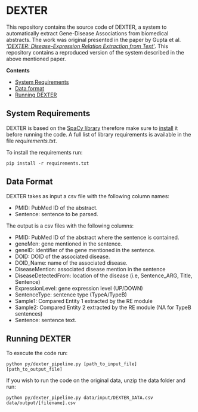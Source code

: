 # DEXTER
This repository contains the source code of DEXTER, a system to automatically extract Gene-Disease Associations from biomedical abstracts. The work was original presented in the paper by Gupta et al. [*'DEXTER: Disease-Expression Relation Extraction from Text'*](https://pubmed.ncbi.nlm.nih.gov/29860481/). This repository contains a reproduced version of the system described in the above mentioned paper. 

**Contents**

* [System Requirements](#system-requirements)
* [Data format](#data-format)
* [Running DEXTER](#running-dexter)

## System Requirements

DEXTER is based on the [SpaCy library](https://spacy.io/) therefore make sure to [install](https://spacy.io/usage) it before running the code. A full list of library requirements is available in the file _requirements.txt_.

To install the requirements run:
```
pip install -r requirements.txt
```

## Data Format

DEXTER takes as input a csv file with the following column names:
- PMID: PubMed ID of the abstract.
- Sentence: sentence to be parsed.

The output is a csv files with the following columns:
- PMID: PubMed ID of the abstract where the sentence is contained.
- geneMen: gene mentioned in the sentence.
- geneID: identifier of the gene mentioned in the sentence.
- DOID: DOID of the associated disease.
- DOID_Name: name of the associated disease.
- DiseaseMention: associated disease mention in the sentence
- DiseaseDetectedFrom: location of the disease (i.e, Sentence_ARG, Title, Sentence)
- ExpressionLevel: gene expression level (UP/DOWN)
- SentenceType: sentence type (TypeA/TypeB)
- Sample1: Compared Entity 1 extracted by the RE module
- Sample2: Compared Entity 2 extracted by the RE module (NA for TypeB sentences)
- Sentence: sentence text.

## Running DEXTER

To execute the code run:
```
python py/dexter_pipeline.py [path_to_input_file] [path_to_output_file]
```

If you wish to run the code on the original data, unzip the data folder and run:
```
python py/dexter_pipeline.py data/input/DEXTER_DATA.csv data/output/[filename].csv
```
